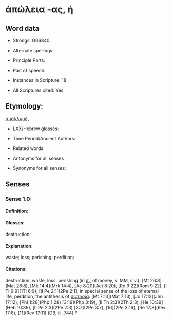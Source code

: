# ἀπώλεια -ας, ἡ

<!-- Status: S2=NeedsEdits -->
<!-- Lexica used for edits:   -->

## Word data

* Strongs: G06840

* Alternate spellings:



* Principle Parts: 


* Part of speech: 


* Instances in Scripture: 18

* All Scriptures cited: Yes

## Etymology: 

[ἀπόλλυμι]()),

* LXX/Hebrew glosses: 


* Time Period/Ancient Authors: 


* Related words: 

* Antonyms for all senses

* Synonyms for all senses: 


## Senses 


### Sense  1.0: 

#### Definition: 

#### Glosses: 

destruction; 

#### Explanation: 

waste; 
loss; 
perishing; 
perdition; 

#### Citations: 

destruction, waste, loss, perishing (in [π.](), of money, v. MM, s.v.): [Mt 26:8](Mat 26:8), [Mk 14:4](Mrk 14:4), [Ac 8:20](Act 8:20), [Ro 9:22](Rom 9:22), [I Ti 6:9](1Ti 6:9), [II Pe 2:1](2Pe 2:1); in special sense of   the loss of eternal life, perdition, the antithesis of [σωτηρία](): [Mt 7:13](Mat 7:13), [Jo 17:12](Jhn 17:12), [Phl 1:28](Php 1:28) [3:19](Php 3:19), [II Th 2:3](2Th 2:3), [He 10:39](Heb 10:39), [II Pe 2:3](2Pe 2:3) [3:7](2Pe 3:7), [16](2Pe 3:16), [Re 17:8](Rev 17:8), [11](Rev 17:11) (DB, iii, 744).†
